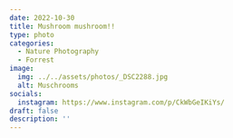 ```yaml
---
date: 2022-10-30
title: Mushroom mushroom!!
type: photo
categories:
  - Nature Photography
  - Forrest
image:
  img: ../../assets/photos/_DSC2288.jpg
  alt: Muschrooms
socials:
  instagram: https://www.instagram.com/p/CkWbGeIKiYs/
draft: false
description: ''
---
```

